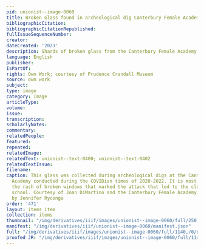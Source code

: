 ```yaml
---
pid: unionist--image-0060
title: Broken Glass found in archeological dig Canterbury Female Academy 2020-2022
bibliographicCitation: 
bibliographicCitationRepublished: 
fullIssueSequenceNumber: 
creator: 
dateCreated: '2023'
description: Shards of broken glass from the Canterbury Female Academy
language: English
publisher: 
IsPartOf: 
rights: Own Work; courtesy of Prudence Crandall Museum
source: own work
subject: 
type: image
category: Image
articleType: 
volume: 
issue: 
transcription: 
scholarlyNotes: 
commentary: 
relatedPeople: 
featured: 
repeated: 
relatedImage: 
relatedText: unionist--text-0400; unionist--text-0402
relatedTextIssue: 
filename: 
caption: This glass was collected during archeological digs at the Canterbury Female
  Academy conducted during the COVIDian times of 2020-2022. It is most likely from
  the rash of broken windows that marked the attack that led to the closure of the
  school. Courtesy of Joan DiMartino and the Canterbury Female Academy. Photography
  by Jennifer Rycenga
order: '471'
layout: items_item
collection: items
thumbnail: "/img/derivatives/iiif/images/unionist--image-0060/full/250,/0/default.jpg"
manifest: "/img/derivatives/iiif/unionist--image-0060/manifest.json"
full: "/img/derivatives/iiif/images/unionist--image-0060/full/1140,/0/default.jpg"
proofed JR: "/img/derivatives/iiif/images/unionist--image-0060/full/1140,/0/default.jpg"
---
```


